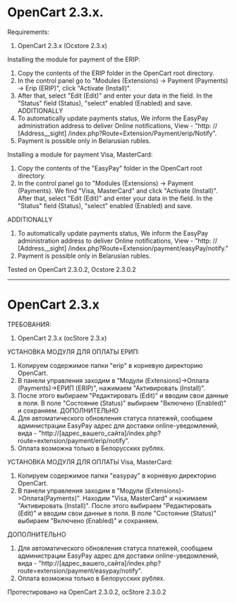 # OpenCart 2.3.x.
Requirements:
1. OpenCart 2.3.x (Ocstore 2.3.x)

Installing the module for payment of the ERIP:
1. Copy the contents of the ERIP folder in the OpenCart root directory.
2. In the control panel go to "Modules (Extensions) -> Payment (Payments) -> Erip (ERIP)", click "Activate (Install)".
3. After that, select "Edit (Edit)" and enter your data in the field. In the "Status" field (Status), "select" enabled (Enabled) and save.
ADDITIONALLY
1. To automatically update payments status,
We inform the EasyPay administration address to deliver Online notifications,
View - "http: // [Address__sight] /index.php?Route=Extension/Payment/erip/Notify".
2. Payment is possible only in Belarusian rubles.

Installing a module for payment Visa, MasterCard:
1. Copy the contents of the "EasyPay" folder in the OpenCart root directory.
2. In the control panel go to "Modules (Extensions) -> Payment (Payments).
We find "Visa, MasterCard" and click "Activate (Install)".
After that, select "Edit (Edit)" and enter your data in the field. In the "Status" field (Status), "select" enabled (Enabled) and save.

ADDITIONALLY
1. To automatically update payments status,
We inform the EasyPay administration address to deliver Online notifications,
View - "http: // [Address__sight] /index.php?Route=Extension/payment/easyPay/notify."
2. Payment is possible only in Belarusian rubles.

Tested on OpenCart 2.3.0.2, Ocstore 2.3.0.2

----------------

# OpenCart 2.3.x
ТРЕБОВАНИЯ:
1. OpenCart 2.3.x (ocStore 2.3.x)

УСТАНОВКА МОДУЛЯ ДЛЯ ОПЛАТЫ ЕРИП:
1. Копируем содержимое папки "erip" в корневую директорию OpenCart.
2. В панели управления заходим в "Модули (Extensions)->Оплата (Payments)->ЕРИП (ERIP)", нажимаем "Активировать (Install)".
3. После этого выбираем "Редактировать (Edit)" и вводим свои данные в поля. В поле "Состояние (Status)" выбираем "Включено (Enabled)" и сохраняем.
ДОПОЛНИТЕЛЬНО
1. Для автоматического обновления статуса платежей, 
сообщаем администрации EasyPay адрес для доставки online-уведомлений, 
вида - "http://[адрес_вашего_сайта]/index.php?route=extension/payment/erip/notify".
2. Оплата возможна только в Белорусских рублях. 

УСТАНОВКА МОДУЛЯ ДЛЯ ОПЛАТЫ Visa, MasterCard:
1. Копируем содержимое папки "easypay" в корневую директорию OpenCart.
2. В панели управления заходим в "Модули (Extensions)->Оплата(Payments)".
Находим "Visa, MasterCard" и нажимаем "Активировать (Install)".
После этого выбираем "Редактировать (Edit)" и вводим свои данные в поля. В поле "Состояние (Status)" выбираем "Включено (Enabled)" и сохраняем.

ДОПОЛНИТЕЛЬНО
1. Для автоматического обновления статуса платежей, 
сообщаем администрации EasyPay адрес для доставки online-уведомлений, 
вида - "http://[адрес_вашего_сайта]/index.php?route=extension/payment/easypay/notify".
2. Оплата возможна только в Белорусских рублях. 

Протестировано на OpenCart 2.3.0.2, ocStore 2.3.0.2
